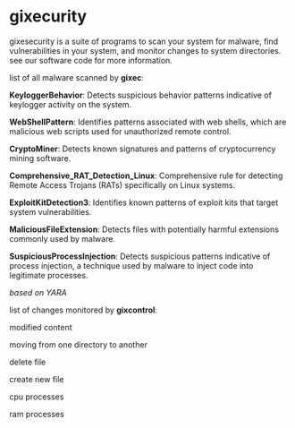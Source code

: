 # gixecurity
gixesecurity is a suite of programs to scan your system for malware, find vulnerabilities in your system, and monitor changes to system directories.
see our software code for more information.

list of all malware scanned by **gixec**:
    
**KeyloggerBehavior**: Detects suspicious behavior patterns indicative of keylogger activity on the system.

**WebShellPattern**: Identifies patterns associated with web shells, which are malicious web scripts used for unauthorized remote control.

**CryptoMiner**: Detects known signatures and patterns of cryptocurrency mining software.

**Comprehensive_RAT_Detection_Linux**: Comprehensive rule for detecting Remote Access Trojans (RATs) specifically on Linux systems.

**ExploitKitDetection3**: Identifies known patterns of exploit kits that target system vulnerabilities.

**MaliciousFileExtension**: Detects files with potentially harmful extensions commonly used by malware.

**SuspiciousProcessInjection**: Detects suspicious patterns indicative of process injection, a technique used by malware to inject code into legitimate processes.

*based on YARA*


list of changes monitored by **gixcontrol**:

modified content

moving from one directory to another

delete file

create new file

cpu processes

ram processes

